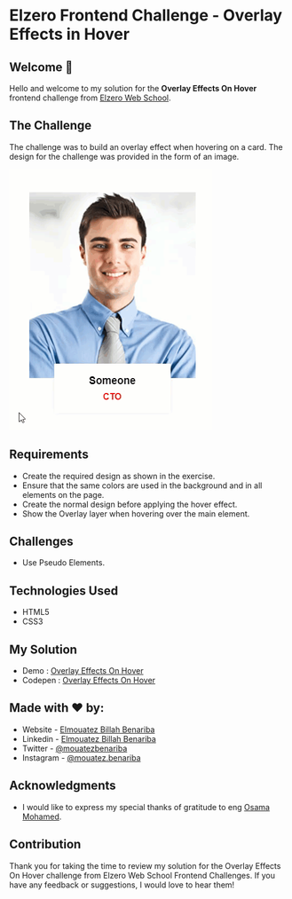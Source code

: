 # Elzero Frontend Challenge - Overlay Effects in Hover

## Welcome 👋

Hello and welcome to my solution for the **Overlay Effects On Hover** frontend challenge from [Elzero Web School](https://elzero.org/category/challenges/front-end-challenges/).

## The Challenge

The challenge was to build an overlay effect when hovering on a card. The design for the challenge was provided in the form of an image.

![Overlay Effects in Hover](images/frontend-task-show-overlay-on-hover.gif)

## Requirements

- Create the required design as shown in the exercise.
- Ensure that the same colors are used in the background and in all elements on the page.
- Create the normal design before applying the hover effect.
- Show the Overlay layer when hovering over the main element.

## Challenges

- Use Pseudo Elements.

## Technologies Used

- HTML5
- CSS3

## My Solution

- Demo : [Overlay Effects On Hover](https://mouatezbenariba.github.io/Elzero-Frontend-Challenges/overlay-effects-on-hover/)
- Codepen : [Overlay Effects On Hover](https://codepen.io/mouatezbenariba/pen/yLKdvXw)

## Made with ❤ by:

- Website - [Elmouatez Billah Benariba](https://www.mouatezbenariba.me/)
- Linkedin - [Elmouatez Billah Benariba](https://www.linkedin.com/in/mouatezbenariba/)
- Twitter - [@mouatezbenariba](https://twitter.com/mouatezbenariba)
- Instagram - [@mouatez.benariba](https://www.instagram.com/mouatez.benariba/)

## Acknowledgments

- I would like to express my special thanks of gratitude to eng [Osama Mohamed](https://github.com/OsamaElzero).

## Contribution

Thank you for taking the time to review my solution for the Overlay Effects On Hover challenge from Elzero Web School Frontend Challenges. If you have any feedback or suggestions, I would love to hear them!
